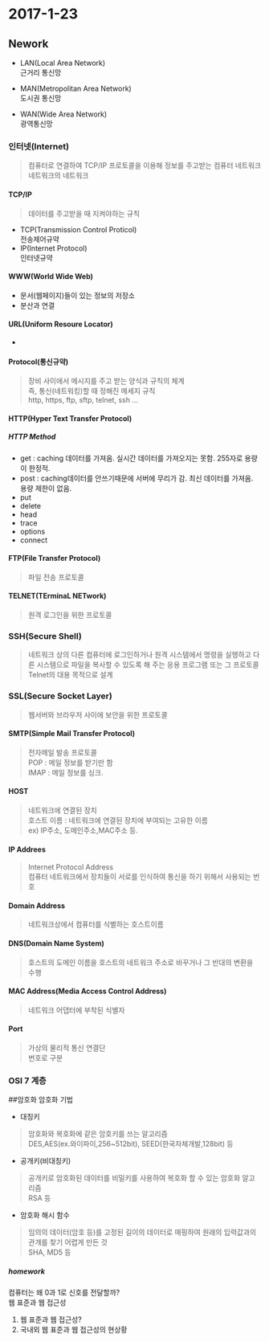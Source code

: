 # 2017-1-23

## Nework
- LAN(Local Area Network)  
근거리 통신망

- MAN(Metropolitan Area Network)  
도시권 통신망

- WAN(Wide Area Network)  
광역통신망

### 인터넷(Internet)
> 컴퓨터로 연결하여 TCP/IP 프로토콜을 이용해 정보를 주고받는 컴퓨터 네트워크
네트워크의 네트워크

#### TCP/IP
> 데이터를 주고받을 때 지켜야하는 규칙  

- TCP(Transmission Control Proticol)  
전송제어규약  
- IP(Internet Protocol)  
인터넷규약

#### WWW(World Wide Web)
- 문서(웹페이지)들이 있는 정보의 저장소
- 분산과 연결

#### URL(Uniform Resoure Locator)  
- [Protocol]://[Host]:[Port]/[Path]  

#### Protocol(통신규약)
> 장비 사이에서 메시지를 주고 받는 양식과 규칙의 체계  
즉, 통신(네트워킹)할 때 정해진 메세지 규칙  
http, https, ftp, sftp, telnet, ssh ...

#### HTTP(Hyper Text Transfer Protocol)  

##### HTTP Method
- get : caching 데이터를 가져옴. 실시간 데이터를 가져오지는 못함. 255자로 용량이 한정적.
- post : caching데이터를 안쓰기때문에 서버에 무리가 감. 최신 데이터를 가져옴. 용량 제한이 없음.
- put
- delete
- head
- trace
- options
- connect

#### FTP(File Transfer Protocol)
> 파일 전송 프로토콜

#### TELNET(TErminaL NETwork)
> 원격 로그인을 위한 프로토콜

### SSH(Secure Shell)
> 네트워크 상의 다른 컴퓨터에 로그인하거나 원격 시스템에서 명령을 실행하고 다른 시스템으로 파일을 복사할 수 있도록 해 주는 응용 프로그램 또는 그 프로토콜  
Telnet의 대용 목적으로 설계  

### SSL(Secure Socket Layer)
> 웹서버와 브라우저 사이에 보안을 위한 프로토콜  

#### SMTP(Simple Mail Transfer Protocol)
> 전자메일 발송 프로토콜  
> POP : 메일 정보를 받기만 함  
> IMAP : 메일 정보를 싱크.  

#### HOST
> 네트워크에 연결된 장치  
호스트 이름 : 네트워크에 연결된 장치에 부여되는 고유한 이름  
ex) IP주소, 도메인주소,MAC주소 등.

#### IP Addrees
> Internet Protocol Address  
컴퓨터 네트워크에서 장치들이 서로를 인식하여 통신을 하기 위해서 사용되는 번호  

#### Domain Address
> 네트워크상에서 컴퓨터를 식별하는 호스트이름

#### DNS(Domain Name System)
> 호스트의 도메인 이름을 호스트의 네트워크 주소로 바꾸거나 그 반대의 변환을 수행

#### MAC Address(Media Access Control Address)
>네트워크 어댑터에 부착된 식별자

#### Port
> 가상의 물리적 통신 연결단  
> 번호로 구분  

### OSI 7 계층

##암호화
암호화 기법  

- 대칭키
>암호화와 복호화에 같은 암호키를 쓰는 알고리즘  
DES,AES(ex.와이파이,256~512bit), SEED(한국자체개발,128bit) 등

- 공개키(비대칭키)
> 공개키로 암호화된 데이터를 비밀키를 사용하여 복호화 할 수 있는 암호화 알고리즘  
> RSA 등

- 암호화 해시 함수
> 임의의 데이터(암호 등)를 고정된 길이의 데이터로 매핑하여 원래의 입력값과의 관걔를 찾기 어렵게 만든 것  
> SHA, MD5 등


##### homework
컴퓨터는 왜 0과 1로 신호를 전달할까?  
웹 표준과 웹 접근성  
1. 웹 표준과 웹 접근성?  
2. 국내외 웹 표준과 웹 접근성의 현상황

